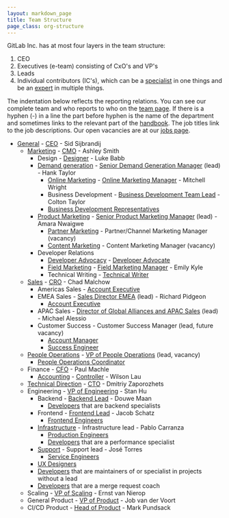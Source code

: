 ```yaml
---
layout: markdown_page
title: Team Structure
page_class: org-structure
---
```


GitLab Inc. has at most four layers in the team structure:

1. CEO
1. Executives (e-team) consisting of CxO's and VP's
1. Leads
1. Individual contributors (IC's), which can be a [specialist](/jobs/specialist/) in one things and be an [expert](/jobs/expert/) in multiple things.

The indentation below reflects the reporting relations.
You can see our complete team and who reports to who on the [team page](https://about.gitlab.com/team/).
If there is a hyphen (-) in a line the part before hyphen is the name of the department and sometimes links to the relevant part of the [handbook](https://about.gitlab.com/handbook/).
The job titles link to the job descriptions.
Our open vacancies are at our [jobs page](https://about.gitlab.com/jobs/).


- [General](/handbook/) - [CEO](/jobs/chief-executive-officer/) - Sid Sijbrandij
  - [Marketing](/handbook/marketing/) - [CMO](/jobs/chief-marketing-officer/) - Ashley Smith
    - Design - [Designer](/jobs/designer/) - Luke Babb
    - [Demand generation](/handbook/marketing/demand-generation) - [Senior Demand Generation Manager](/jobs/demand-generation-manager/) (lead) - Hank Taylor
      - [Online Marketing](/handbook/marketing/online-marketing) - [Online Marketing Manager](/jobs/online-marketing-manager/) - Mitchell Wright
      - Business Development - [Business Development Team Lead](/jobs/business-development-team-lead/) - Colton Taylor
      - [Business Development Representatives](/jobs/business-development-representative/)
    - [Product Marketing](/handbook/marketing/product-marketing/) - [Senior Product Marketing Manager](/jobs/product-marketing-manager/) (lead) - Amara Nwaigwe
      - [Partner Marketing](/handbook/marketing/product-marketing/#partnermarketing/) - Partner/Channel Marketing Manager (vacancy)
      - [Content Marketing](/handbook/marketing/developer-relations/content-marketing/) - Content Marketing Manager (vacancy)
    - Developer Relations
      - [Developer Advocacy](/handbook/marketing/developer-relations/developer-advocacy/) - [Developer Advocate](/jobs/developer-advocate/)
      - [Field Marketing](/handbook/marketing/developer-relations/field-marketing/) - [Field Marketing Manager](/jobs/field-marketing-manager/) - Emily Kyle
      - Technical Writing - [Technical Writer](/jobs/technical-writer/)
  - [Sales](/handbook/sales/) - [CRO](/jobs/chief-revenue-officer/) - Chad Malchow
    - Americas Sales - [Account Executive](/jobs/account-executive/)
    - EMEA Sales - [Sales Director EMEA](/jobs/sales-director/) (lead) - Richard Pidgeon
      - [Account Executive](/jobs/account-executive/)
    - APAC Sales - [Director of Global Alliances and APAC Sales](/jobs/director-of-global-alliances-and-apac-sales/) (lead) - Michael Alessio
    - Customer Success - Customer Success Manager (lead, future vacancy)
      - [Account Manager](/jobs/account-manager/)
      - [Success Engineer](/jobs/success-engineer/)
  - [People Operations](/handbook/people-operations/) - [VP of People Operations](/jobs/vp-of-people-ops/) (lead, vacancy)
    - [People Operations Coordinator](/jobs/people-ops-coordinator/)
  - Finance - [CFO](/jobs/chief-financial-officer/) - Paul Machle
    - [Accounting](/handbook/accounting/) - [Controller](/jobs/controller/) - Wilson Lau
  - [Technical Direction](/direction/) - [CTO](/jobs/chief-technology-officer/) - Dmitriy Zaporozhets
  - Engineering - [VP of Engineering](/jobs/vp-of-engineering/) - Stan Hu
    - Backend - [Backend Lead](/jobs/backend-lead/) - Douwe Maan
      - [Developers](/jobs/developer/) that are backend specialists
    - Frontend - [Frontend Lead](/jobs/frontend-lead/) - Jacob Schatz
      - [Frontend Engineers](/jobs/frontend-engineer/)
    - [Infrastructure](/handbook/infrastructure/) - Infrastructure lead - Pablo Carranza
      - [Production Engineers](/jobs/production-engineer/)
      - [Developers](/jobs/developer/) that are a performance specialist
    - [Support](/handbook/support/) - Support lead - José Torres
      - [Service Engineers](/jobs/service-engineer/)
    - [UX Designers](/jobs/ux-designer/)
    - [Developers](/jobs/developer/) that are maintainers
    of or specialist in projects without a lead
    - [Developers](/jobs/developer/) that are a merge request coach
  - Scaling - [VP of Scaling](/jobs/vp-of-scaling/) - Ernst van Nierop
  - General Product - [VP of Product](/jobs/vice-president-of-product/) - Job van der Voort
  - CI/CD Product - [Head of Product](/jobs/head-of-product/) - Mark Pundsack
